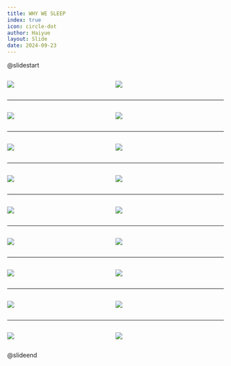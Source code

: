 ```yaml
---
title: WHY WE SLEEP
index: true
icon: circle-dot
author: Haiyue
layout: Slide
date: 2024-09-23
---
```

 
@slidestart

<div style="display:flex">
<div style="flex:1">

![](/reading/english/Level-P/WHY%20WE%20SLEEP/001.webp)
</div>
<div style="flex:1">

![](/reading/english/Level-P/WHY%20WE%20SLEEP/002.webp)
</div>
</div>

---

<div style="display:flex">
<div style="flex:1">

![](/reading/english/Level-P/WHY%20WE%20SLEEP/003.webp)
</div>
<div style="flex:1">

![](/reading/english/Level-P/WHY%20WE%20SLEEP/004.webp)
</div>
</div>

---

<div style="display:flex">
<div style="flex:1">

![](/reading/english/Level-P/WHY%20WE%20SLEEP/005.webp)
</div>
<div style="flex:1">

![](/reading/english/Level-P/WHY%20WE%20SLEEP/006.webp)
</div>
</div>

---

<div style="display:flex">
<div style="flex:1">

![](/reading/english/Level-P/WHY%20WE%20SLEEP/007.webp)
</div>
<div style="flex:1">

![](/reading/english/Level-P/WHY%20WE%20SLEEP/008.webp)
</div>
</div>

---

<div style="display:flex">
<div style="flex:1">

![](/reading/english/Level-P/WHY%20WE%20SLEEP/009.webp)
</div>
<div style="flex:1">

![](/reading/english/Level-P/WHY%20WE%20SLEEP/010.webp)
</div>
</div>

---

<div style="display:flex">
<div style="flex:1">

![](/reading/english/Level-P/WHY%20WE%20SLEEP/011.webp)
</div>
<div style="flex:1">

![](/reading/english/Level-P/WHY%20WE%20SLEEP/012.webp)
</div>
</div>

---

<div style="display:flex">
<div style="flex:1">

![](/reading/english/Level-P/WHY%20WE%20SLEEP/013.webp)
</div>
<div style="flex:1">

![](/reading/english/Level-P/WHY%20WE%20SLEEP/014.webp)
</div>
</div>

---

<div style="display:flex">
<div style="flex:1">

![](/reading/english/Level-P/WHY%20WE%20SLEEP/015.webp)
</div>
<div style="flex:1">

![](/reading/english/Level-P/WHY%20WE%20SLEEP/016.webp)
</div>
</div>

---

<div style="display:flex">
<div style="flex:1">

![](/reading/english/Level-P/WHY%20WE%20SLEEP/017.webp)
</div>
<div style="flex:1">

![](/reading/english/Level-P/WHY%20WE%20SLEEP/018.webp)
</div>
</div>

@slideend